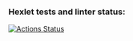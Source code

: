 ### Hexlet tests and linter status:
[![Actions Status](https://github.com/asuzdaltcev/layout-designer-project-56/actions/workflows/hexlet-check.yml/badge.svg)](https://github.com/asuzdaltcev/layout-designer-project-56/actions)